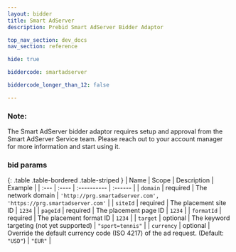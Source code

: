 ```yaml
---
layout: bidder
title: Smart AdServer
description: Prebid Smart AdServer Bidder Adaptor

top_nav_section: dev_docs
nav_section: reference

hide: true

biddercode: smartadserver

biddercode_longer_than_12: false

---
```


### Note:
The Smart AdServer bidder adaptor requires setup and approval from the Smart AdServer Service team. Please reach out to your account manager for more information and start using it.

### bid params

{: .table .table-bordered .table-striped }
| Name | Scope | Description | Example |
| :--- | :---- | :---------- | :------ |
| `domain` | required | The network domain | `'http://prg.smartadserver.com', 'https://prg.smartadserver.com'` |
| `siteId` | required | The placement site ID | `1234` |
| `pageId` | required | The placement page ID | `1234` |
| `formatId` | required | The placement format ID | `1234` |
| `target` | optional | The keyword targeting (not yet supported) | `"sport=tennis"` |
| `currency` | optional | Override the default currency code (ISO 4217) of the ad request. (Default: `"USD"`) | `"EUR"` |
